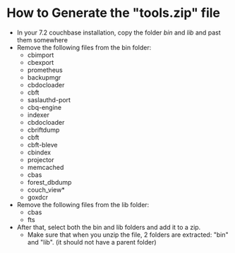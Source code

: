 # How to Generate the "tools.zip" file

* In your 7.2 couchbase installation, copy the folder *bin* and *lib* and past them somewhere
* Remove the following files from the bin folder:
  * cbimport
  * cbexport
  * prometheus
  * backupmgr
  * cbdocloader
  * cbft
  * saslauthd-port
  * cbq-engine
  * indexer
  * cbdocloader
  * cbriftdump
  * cbft
  * cbft-bleve
  * cbindex
  * projector
  * memcached
  * cbas
  * forest_dbdump
  * couch_view*
  * goxdcr
* Remove the following files from the lib folder:
  * cbas
  * fts
* After that, select both the bin and lib folders and add it to a zip.
  * Make sure that when you unzip the file, 2 folders are extracted: "bin" and "lib". (it should not have a parent folder)

